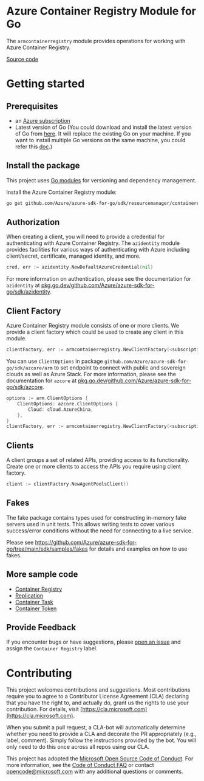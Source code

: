# Azure Container Registry Module for Go

The `armcontainerregistry` module provides operations for working with Azure Container Registry.

[Source code](https://github.com/Azure/azure-sdk-for-go/tree/main/sdk/resourcemanager/containerregistry/armcontainerregistry)

# Getting started

## Prerequisites

- an [Azure subscription](https://azure.microsoft.com/free/)
- Latest version of Go (You could download and install the latest version of Go from [here](https://go.dev/doc/install). It will replace the existing Go on your machine. If you want to install multiple Go versions on the same machine, you could refer this [doc](https://go.dev/doc/manage-install).)

## Install the package

This project uses [Go modules](https://github.com/golang/go/wiki/Modules) for versioning and dependency management.

Install the Azure Container Registry module:

```sh
go get github.com/Azure/azure-sdk-for-go/sdk/resourcemanager/containerregistry/armcontainerregistry
```

## Authorization

When creating a client, you will need to provide a credential for authenticating with Azure Container Registry. The `azidentity` module provides facilities for various ways of authenticating with Azure including client/secret, certificate, managed identity, and more.

```go
cred, err := azidentity.NewDefaultAzureCredential(nil)
```

For more information on authentication, please see the documentation for `azidentity` at [pkg.go.dev/github.com/Azure/azure-sdk-for-go/sdk/azidentity](https://pkg.go.dev/github.com/Azure/azure-sdk-for-go/sdk/azidentity).

## Client Factory

Azure Container Registry module consists of one or more clients. We provide a client factory which could be used to create any client in this module.

```go
clientFactory, err := armcontainerregistry.NewClientFactory(<subscription ID>, cred, nil)
```

You can use `ClientOptions` in package `github.com/Azure/azure-sdk-for-go/sdk/azcore/arm` to set endpoint to connect with public and sovereign clouds as well as Azure Stack. For more information, please see the documentation for `azcore` at [pkg.go.dev/github.com/Azure/azure-sdk-for-go/sdk/azcore](https://pkg.go.dev/github.com/Azure/azure-sdk-for-go/sdk/azcore).

```go
options := arm.ClientOptions {
    ClientOptions: azcore.ClientOptions {
        Cloud: cloud.AzureChina,
    },
}
clientFactory, err := armcontainerregistry.NewClientFactory(<subscription ID>, cred, &options)
```

## Clients

A client groups a set of related APIs, providing access to its functionality. Create one or more clients to access the APIs you require using client factory.

```go
client := clientFactory.NewAgentPoolsClient()
```

## Fakes

The fake package contains types used for constructing in-memory fake servers used in unit tests.
This allows writing tests to cover various success/error conditions without the need for connecting to a live service.

Please see https://github.com/Azure/azure-sdk-for-go/tree/main/sdk/samples/fakes for details and examples on how to use fakes.

## More sample code

- [Container Registry](https://aka.ms/azsdk/go/mgmt/samples?path=sdk/resourcemanager/containerregistry/registry)
- [Replication](https://aka.ms/azsdk/go/mgmt/samples?path=sdk/resourcemanager/containerregistry/replication)
- [Container Task](https://aka.ms/azsdk/go/mgmt/samples?path=sdk/resourcemanager/containerregistry/task)
- [Container Token](https://aka.ms/azsdk/go/mgmt/samples?path=sdk/resourcemanager/containerregistry/token)

## Provide Feedback

If you encounter bugs or have suggestions, please
[open an issue](https://github.com/Azure/azure-sdk-for-go/issues) and assign the `Container Registry` label.

# Contributing

This project welcomes contributions and suggestions. Most contributions require
you to agree to a Contributor License Agreement (CLA) declaring that you have
the right to, and actually do, grant us the rights to use your contribution.
For details, visit [https://cla.microsoft.com](https://cla.microsoft.com).

When you submit a pull request, a CLA-bot will automatically determine whether
you need to provide a CLA and decorate the PR appropriately (e.g., label,
comment). Simply follow the instructions provided by the bot. You will only
need to do this once across all repos using our CLA.

This project has adopted the
[Microsoft Open Source Code of Conduct](https://opensource.microsoft.com/codeofconduct/).
For more information, see the
[Code of Conduct FAQ](https://opensource.microsoft.com/codeofconduct/faq/)
or contact [opencode@microsoft.com](mailto:opencode@microsoft.com) with any
additional questions or comments.
